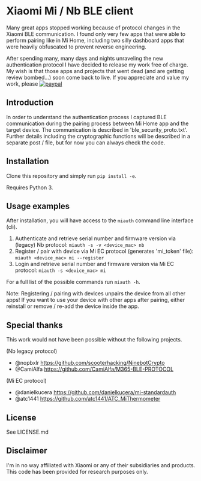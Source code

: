 # Xiaomi Mi / Nb BLE client
Many great apps stopped working because of protocol changes in the Xiaomi BLE communication. I found only very few apps that were able to perform pairing like in Mi Home, including two silly dashboard apps that were heavily obfuscated to prevent reverse engineering.

After spending many, many days and nights unraveling the new authentication protocol I have decided to release my work free of charge. My wish is that those apps and projects that went dead (and are getting review bombed...) soon come back to live. If you appreciate and value my work, please [![paypal](https://www.paypalobjects.com/en_US/i/btn/btn_donate_LG.gif)](https://www.paypal.com/donate/?hosted_button_id=PVK44XRRZWTKG)

## Introduction
In order to understand the authentication process I captured BLE communication during the pairing process between Mi Home app and the target device.
The communication is described in 'ble_security_proto.txt'. Further details including the cryptographic functions will be described in a separate post / file,
but for now you can always check the code.

## Installation
Clone this repository and simply run `pip install -e`.

Requires Python 3.

## Usage examples
After installation, you will have access to the `miauth` command line interface (cli).

1. Authenticate and retrieve serial number and firmware version via (legacy) Nb protocol:
`miauth -s -v <device_mac> nb`
2. Register / pair with device via Mi EC protocol (generates 'mi_token' file):
`miauth <device_mac> mi --register`
3. Login and retrieve serial number and firmware version via Mi EC protocol:
`miauth -s <device_mac> mi`

For a full list of the possible commands run `miauth -h`.

Note: Registering / pairing with devices unpairs the device from all other apps!
If you want to use your device with other apps after pairing, either reinstall or remove / re-add the device inside the app.

## Special thanks
This work would not have been possible without the following projects.

(Nb legacy protocol)
* @nopbxlr https://github.com/scooterhacking/NinebotCrypto
* @CamiAlfa https://github.com/CamiAlfa/M365-BLE-PROTOCOL

(Mi EC protocol)
* @danielkucera https://github.com/danielkucera/mi-standardauth
* @atc1441 https://github.com/atc1441/ATC_MiThermometer

## License
See LICENSE.md

## Disclaimer
I'm in no way affiliated with Xiaomi or any of their subsidiaries and products. This code has been provided for research purposes only.
